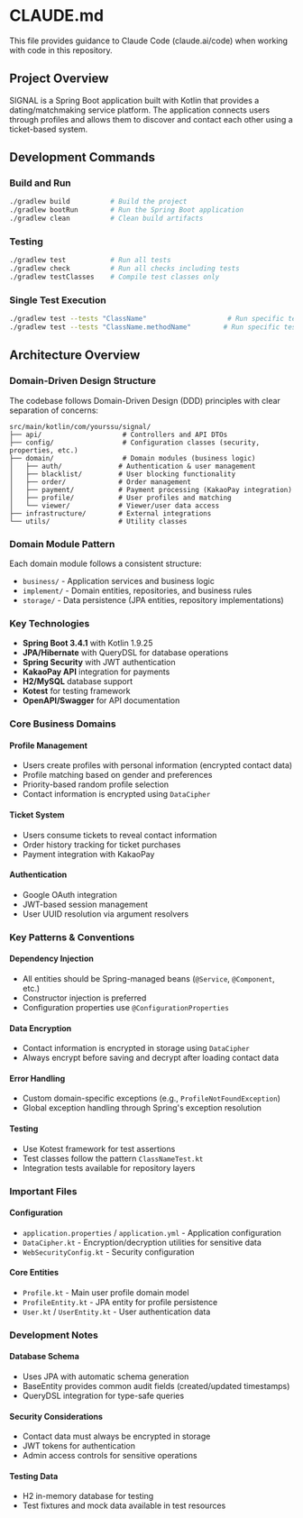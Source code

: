 # CLAUDE.md

This file provides guidance to Claude Code (claude.ai/code) when working with code in this repository.

## Project Overview

SIGNAL is a Spring Boot application built with Kotlin that provides a dating/matchmaking service platform. The application connects users through profiles and allows them to discover and contact each other using a ticket-based system.

## Development Commands

### Build and Run
```bash
./gradlew build          # Build the project
./gradlew bootRun        # Run the Spring Boot application
./gradlew clean          # Clean build artifacts
```

### Testing
```bash
./gradlew test           # Run all tests
./gradlew check          # Run all checks including tests
./gradlew testClasses    # Compile test classes only
```

### Single Test Execution
```bash
./gradlew test --tests "ClassName"                    # Run specific test class
./gradlew test --tests "ClassName.methodName"        # Run specific test method
```

## Architecture Overview

### Domain-Driven Design Structure
The codebase follows Domain-Driven Design (DDD) principles with clear separation of concerns:

```
src/main/kotlin/com/yourssu/signal/
├── api/                    # Controllers and API DTOs
├── config/                 # Configuration classes (security, properties, etc.)
├── domain/                 # Domain modules (business logic)
│   ├── auth/              # Authentication & user management
│   ├── blacklist/         # User blocking functionality  
│   ├── order/             # Order management
│   ├── payment/           # Payment processing (KakaoPay integration)
│   ├── profile/           # User profiles and matching
│   └── viewer/            # Viewer/user data access
├── infrastructure/        # External integrations
└── utils/                 # Utility classes
```

### Domain Module Pattern
Each domain module follows a consistent structure:
- `business/` - Application services and business logic
- `implement/` - Domain entities, repositories, and business rules
- `storage/` - Data persistence (JPA entities, repository implementations)

### Key Technologies
- **Spring Boot 3.4.1** with Kotlin 1.9.25
- **JPA/Hibernate** with QueryDSL for database operations
- **Spring Security** with JWT authentication
- **KakaoPay API** integration for payments
- **H2/MySQL** database support
- **Kotest** for testing framework
- **OpenAPI/Swagger** for API documentation

### Core Business Domains

#### Profile Management
- Users create profiles with personal information (encrypted contact data)
- Profile matching based on gender and preferences
- Priority-based random profile selection
- Contact information is encrypted using `DataCipher`

#### Ticket System
- Users consume tickets to reveal contact information
- Order history tracking for ticket purchases
- Payment integration with KakaoPay

#### Authentication
- Google OAuth integration
- JWT-based session management
- User UUID resolution via argument resolvers

### Key Patterns & Conventions

#### Dependency Injection
- All entities should be Spring-managed beans (`@Service`, `@Component`, etc.)
- Constructor injection is preferred
- Configuration properties use `@ConfigurationProperties`

#### Data Encryption
- Contact information is encrypted in storage using `DataCipher`
- Always encrypt before saving and decrypt after loading contact data

#### Error Handling
- Custom domain-specific exceptions (e.g., `ProfileNotFoundException`)
- Global exception handling through Spring's exception resolution

#### Testing
- Use Kotest framework for test assertions
- Test classes follow the pattern `ClassNameTest.kt`
- Integration tests available for repository layers

### Important Files

#### Configuration
- `application.properties` / `application.yml` - Application configuration
- `DataCipher.kt` - Encryption/decryption utilities for sensitive data
- `WebSecurityConfig.kt` - Security configuration

#### Core Entities  
- `Profile.kt` - Main user profile domain model
- `ProfileEntity.kt` - JPA entity for profile persistence
- `User.kt` / `UserEntity.kt` - User authentication data

### Development Notes

#### Database Schema
- Uses JPA with automatic schema generation
- BaseEntity provides common audit fields (created/updated timestamps)
- QueryDSL integration for type-safe queries

#### Security Considerations
- Contact data must always be encrypted in storage
- JWT tokens for authentication
- Admin access controls for sensitive operations

#### Testing Data
- H2 in-memory database for testing
- Test fixtures and mock data available in test resources